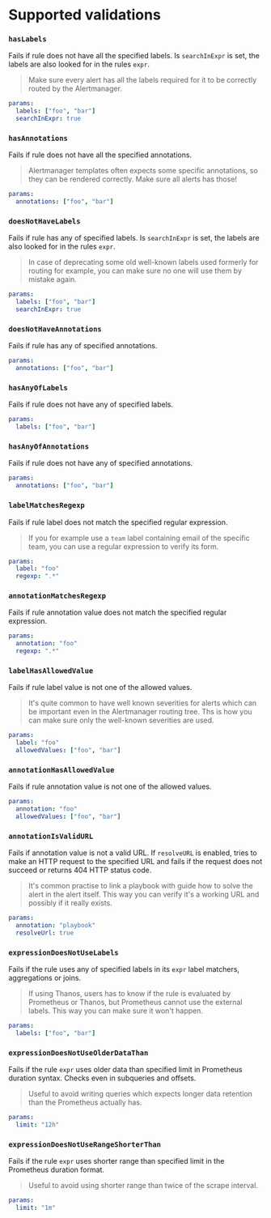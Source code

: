 # Supported validations

### `hasLabels`
Fails if rule does not have all the specified labels. Is `searchInExpr` is set, the labels
are also looked for in the rules `expr`. 
> Make sure every alert has all the labels required for it to be correctly routed by the Alertmanager. 
```yaml
params:
  labels: ["foo", "bar"]
  searchInExpr: true
```

### `hasAnnotations`
Fails if rule does not have all the specified annotations.
> Alertmanager templates often expects some specific annotations, so they can be rendered correctly.
> Make sure all alerts has those!
```yaml
params:
  annotations: ["foo", "bar"]
```

### `doesNotHaveLabels`
Fails if rule has any of specified labels. Is `searchInExpr` is set, the labels
are also looked for in the rules `expr`. 
> In case of deprecating some old well-known labels used formerly for routing for example,
>  you can make sure no one will use them by mistake again.
```yaml
params:
  labels: ["foo", "bar"]
  searchInExpr: true
```

### `doesNotHaveAnnotations`
Fails if rule has any of specified annotations.
```yaml
params:
  annotations: ["foo", "bar"]
```

### `hasAnyOfLabels`
Fails if rule does not have any of specified labels.
```yaml
params:
  labels: ["foo", "bar"]
```

### `hasAnyOfAnnotations`
Fails if rule does not have any of specified annotations.
```yaml
params:
  annotations: ["foo", "bar"]
```

### `labelMatchesRegexp`
Fails if rule label does not match the specified regular expression.
> If you for example use a `team` label containing email of the specific team,
> you can use a regular expression to verify its form. 
```yaml
params:
  label: "foo"
  regexp: ".*"
```


### `annotationMatchesRegexp`
Fails if rule annotation value does not match the specified regular expression.
```yaml
params:
  annotation: "foo"
  regexp: ".*"
```


### `labelHasAllowedValue`
Fails if rule label value is not one of the allowed values.
> It's quite common to have well known severities for alerts which can be important even in the
> Alertmanager routing tree. Ths is how you can make sure only the well-known severities are used.
```yaml
params:
  label: "foo"
  allowedValues: ["foo", "bar"]
```

### `annotationHasAllowedValue`
Fails if rule annotation value is not one of the allowed values.
```yaml
params:
  annotation: "foo"
  allowedValues: ["foo", "bar"]
```

### `annotationIsValidURL`
Fails if annotation value is not a valid URL.
If `resolveURL` is enabled, tries to make an HTTP request to the specified URL
and fails if the request does not succeed or returns 404 HTTP status code.
> It's common practise to link a playbook with guide how to solve the alert in the alert itself.
> This way you can verify it's a working URL and possibly if it really exists.
```yaml
params:
  annotation: "playbook"
  resolveUrl: true
```

### `expressionDoesNotUseLabels`
Fails if the rule uses any of specified labels in its `expr` label matchers, aggregations or joins.
> If using Thanos, users has to know if the rule is evaluated by Prometheus or Thanos, 
> but Prometheus cannot use the external labels. This way you can make sure it won't happen.
```yaml
params:
  labels: ["foo", "bar"]
```

### `expressionDoesNotUseOlderDataThan`
Fails if the rule `expr` uses older data than specified limit in Prometheus duration syntax.
Checks even in subqueries and offsets.
> Useful to avoid writing queries which expects longer data retention than the Prometheus actually has.
```yaml
params:
  limit: "12h"
```

### `expressionDoesNotUseRangeShorterThan`
Fails if the rule `expr` uses shorter range than specified limit in the Prometheus duration format.
>Useful to avoid using shorter range than twice of the scrape interval. 
```yaml
params:
  limit: "1m"
```
